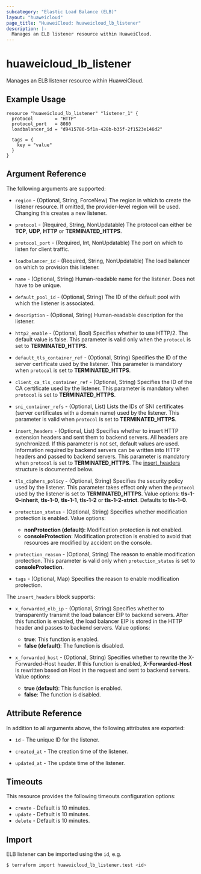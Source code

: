 ```yaml
---
subcategory: "Elastic Load Balance (ELB)"
layout: "huaweicloud"
page_title: "HuaweiCloud: huaweicloud_lb_listener"
description: |-
  Manages an ELB listener resource within HuaweiCloud.
---
```


# huaweicloud_lb_listener

Manages an ELB listener resource within HuaweiCloud.

## Example Usage

```hcl
resource "huaweicloud_lb_listener" "listener_1" {
  protocol        = "HTTP"
  protocol_port   = 8080
  loadbalancer_id = "d9415786-5f1a-428b-b35f-2f1523e146d2"

  tags = {
    key = "value"
  }
}
```

## Argument Reference

The following arguments are supported:

* `region` - (Optional, String, ForceNew) The region in which to create the listener resource. If omitted, the
  provider-level region will be used. Changing this creates a new listener.

* `protocol` - (Required, String, NonUpdatable) The protocol can either be **TCP**, **UDP**, **HTTP** or **TERMINATED_HTTPS**.

* `protocol_port` - (Required, Int, NonUpdatable) The port on which to listen for client traffic.

* `loadbalancer_id` - (Required, String, NonUpdatable) The load balancer on which to provision this listener.

* `name` - (Optional, String) Human-readable name for the listener. Does not have to be unique.

* `default_pool_id` - (Optional, String) The ID of the default pool with which the listener is associated.

* `description` - (Optional, String) Human-readable description for the listener.

* `http2_enable` - (Optional, Bool) Specifies whether to use HTTP/2. The default value is false. This parameter is valid
  only when the `protocol` is set to **TERMINATED_HTTPS**.

* `default_tls_container_ref` - (Optional, String) Specifies the ID of the server certificate used by the listener. This
  parameter is mandatory when `protocol` is set to **TERMINATED_HTTPS**.

* `client_ca_tls_container_ref` - (Optional, String) Specifies the ID of the CA certificate used by the listener. This
  parameter is mandatory when `protocol` is set to **TERMINATED_HTTPS**.

* `sni_container_refs` - (Optional, List) Lists the IDs of SNI certificates (server certificates with a domain name)
  used by the listener. This parameter is valid when `protocol` is set to **TERMINATED_HTTPS**.

* `insert_headers` - (Optional, List) Specifies whether to insert HTTP extension headers and sent them to backend servers.
  All headers are synchronized. If this parameter is not set, default values are used. Information required by backend
  servers can be written into HTTP headers and passed to backend servers. This parameter is mandatory when `protocol` is
  set to **TERMINATED_HTTPS**.
  The [insert_headers](#insert_headers_struct) structure is documented below.

* `tls_ciphers_policy` - (Optional, String) Specifies the security policy used by the listener. This parameter takes effect
  only when the `protocol` used by the listener is set to **TERMINATED_HTTPS**. Value options: **tls-1-0-inherit**,
  **tls-1-0**, **tls-1-1**, **tls-1-2** or **tls-1-2-strict**. Defaults to **tls-1-0**.

* `protection_status` - (Optional, String) Specifies whether modification protection is enabled. Value options:
  + **nonProtection (default)**: Modification protection is not enabled.
  + **consoleProtection**: Modification protection is enabled to avoid that resources are modified by accident on the console.

* `protection_reason` - (Optional, String) The reason to enable modification protection. This parameter is valid only when
  `protection_status` is set to **consoleProtection**.

* `tags` - (Optional, Map) Specifies the reason to enable modification protection.

<a name="insert_headers_struct"></a>
The `insert_headers` block supports:

* `x_forwarded_elb_ip` - (Optional, String) Specifies whether to transparently transmit the load balancer EIP to backend
  servers. After this function is enabled, the load balancer EIP is stored in the HTTP header and passes to backend servers.
  Value options:
  + **true**: This function is enabled.
  + **false (default)**: The function is disabled.

* `x_forwarded_host` - (Optional, String) Specifies whether to rewrite the X-Forwarded-Host header. If this function is
  enabled, **X-Forwarded-Host** is rewritten based on Host in the request and sent to backend servers. Value options:
  + **true (default)**: This function is enabled.
  + **false**: The function is disabled.

## Attribute Reference

In addition to all arguments above, the following attributes are exported:

* `id` - The unique ID for the listener.

* `created_at` - The creation time of the listener.

* `updated_at` - The update time of the listener.

## Timeouts

This resource provides the following timeouts configuration options:

* `create` - Default is 10 minutes.
* `update` - Default is 10 minutes.
* `delete` - Default is 10 minutes.

## Import

ELB listener can be imported using the `id`, e.g.

```bash
$ terraform import huaweicloud_lb_listener.test <id>
```
